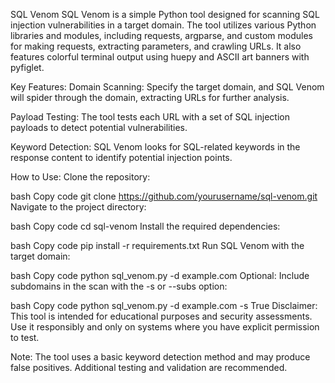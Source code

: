 SQL Venom
SQL Venom is a simple Python tool designed for scanning SQL injection vulnerabilities in a target domain. The tool utilizes various Python libraries and modules, including requests, argparse, and custom modules for making requests, extracting parameters, and crawling URLs. It also features colorful terminal output using huepy and ASCII art banners with pyfiglet.

Key Features:
Domain Scanning: Specify the target domain, and SQL Venom will spider through the domain, extracting URLs for further analysis.

Payload Testing: The tool tests each URL with a set of SQL injection payloads to detect potential vulnerabilities.

Keyword Detection: SQL Venom looks for SQL-related keywords in the response content to identify potential injection points.

How to Use:
Clone the repository:

bash
Copy code
git clone https://github.com/yourusername/sql-venom.git
Navigate to the project directory:

bash
Copy code
cd sql-venom
Install the required dependencies:

bash
Copy code
pip install -r requirements.txt
Run SQL Venom with the target domain:

bash
Copy code
python sql_venom.py -d example.com
Optional: Include subdomains in the scan with the -s or --subs option:

bash
Copy code
python sql_venom.py -d example.com -s True
Disclaimer:
This tool is intended for educational purposes and security assessments. Use it responsibly and only on systems where you have explicit permission to test.

Note: The tool uses a basic keyword detection method and may produce false positives. Additional testing and validation are recommended.

